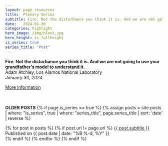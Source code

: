 ```yaml
---
layout: page_resources
title:  Plenary Series
subtitle: Fire. Not the disturbance you think it is. And we are not going to use your grandfather’s model to understand it.
date:   2024-01-30 
categories: highlight
hero_image: /img/black.jpg
hero_height: is_fullheight
is_series: true
series_title: "Post"
---
```


<strong>Fire. Not the disturbance you think it is. And we are not going to use your grandfather’s model to understand it.</strong><br>Adam Atchley,
Los Alamos National Laboratory<br><em>January 30, 2024</em><br>

[More Information](/resources/plenary/plenary_2024/2024-1-30_aatchley)

<br><br> **OLDER POSTS**
{% if page.is_series == true %}
{% assign posts = site.posts | where: "is_series", true | where: "series_title", page.series_title | sort: 'date' | reverse %}

{% for post in posts %}
        {% if post.url != page.url %}
 		<a href="{{ post.url | prepend: site.baseurl }}">{{ post.subtitle }}</a> Published on <time datetime="{{ post.date | date_to_xmlschema }}">{{ post.date | date: "%B %-d, %Y" }}</time><br>
        {% endif %}
{% endfor %}
{% endif %}